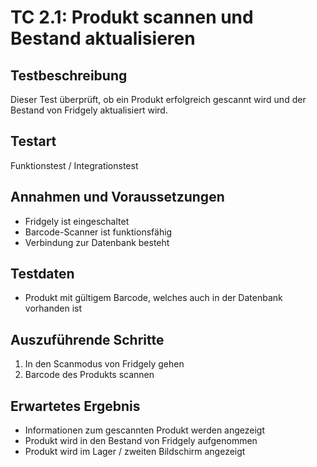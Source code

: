 # TC 2.1: Produkt scannen und Bestand aktualisieren

## Testbeschreibung
Dieser Test überprüft, ob ein Produkt erfolgreich gescannt wird und der Bestand von Fridgely aktualisiert wird.

## Testart
Funktionstest / Integrationstest

## Annahmen und Voraussetzungen
- Fridgely ist eingeschaltet
- Barcode-Scanner ist funktionsfähig
- Verbindung zur Datenbank besteht

## Testdaten
- Produkt mit gültigem Barcode, welches auch in der Datenbank vorhanden ist

## Auszuführende Schritte
1. In den Scanmodus von Fridgely gehen
2. Barcode des Produkts scannen

## Erwartetes Ergebnis
- Informationen zum gescannten Produkt werden angezeigt
- Produkt wird in den Bestand von Fridgely aufgenommen
- Produkt wird im Lager / zweiten Bildschirm angezeigt
